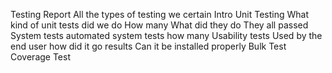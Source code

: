 Testing Report
All the types of testing we certain
Intro
Unit Testing
What kind of unit tests did we do
How many
What did they do
They all passed
System tests
automated system tests
how many
Usability tests
Used by the end user
how did it go
results
Can it be installed properly
Bulk Test
Coverage Test
